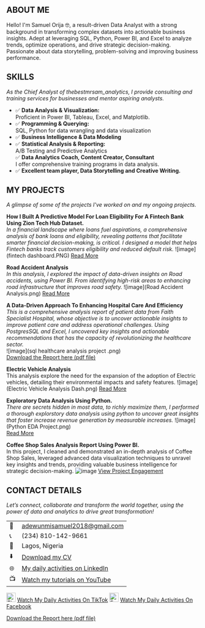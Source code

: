 <!--Section 1: Introduce your self-->
## ABOUT ME  
Hello! I'm Samuel Orija 🤓, a result-driven Data Analyst with a strong background in transforming complex datasets into actionable business insights. Adept at leveraging SQL, Python, Power BI, and Excel to analyze trends, optimize operations, and drive strategic decision-making. Passionate about data storytelling, problem-solving and improving business performance.
<!--Mention your top/relevant skills here - core and soft skills-->
## SKILLS

*As the Chief Analyst of thebestmrsam_analytics, I provide consulting and training services for businesses and mentor aspiring analysts.*

- ✅ **Data Analysis & Visualization:**  
  Proficient in Power BI, Tableau, Excel, and Matplotlib.
- ✅ **Programming & Querying:**  
  SQL, Python for data wrangling and data visualization    
- ✅ **Business Intelligence & Data Modeling**  
- ✅ **Statistical Analysis & Reporting:**  
  A/B Testing and Predictive Analytics  
  ✅ **Data Analytics Coach, Content Creator, Consultant**  
  I offer comprehensive training programs in data analysis.
- ✅ **Excellent team player, Data Storytelling and Creative Writing.**  

<!--Section 2: List 3-4 key projects-->
## MY PROJECTS

*A glimpse of some of the projects I've worked on and my ongoing projects.*

**How I Built A Predictive Model For Loan Eligibility For A Fintech Bank Using Zion Tech Hub Dataset.**  
*In a financial landscape where loans fuel aspirations, a comprehensive analysis of bank loans and eligibility, revealing patterns that facilitate smarter financial decision-making, is critical. I designed a model that helps Fintech banks track customers eligibility and reduced default risk.*
![image](fintech dashboard.PNG)
[Read More](https://www.linkedin.com/posts/orijasamuel_t-activity-7275863136954384384-ffQ1?utm_source=share&utm_medium=member_desktop&rcm=ACoAADGPmyoBP03lpKukRgS3z7IZvbBb_VRlHLI)

**Road Accident Analysis**  
*In this analysis, I explored the impact of data-driven insights on Road accidents, using Power BI. From identifying high-risk areas to enhancing road infrastructure that improves road safety.*
![image](Road Accident Analysis.png)
[Read More](https://www.linkedin.com/posts/orijasamuel_dataanalytics-powerbi-road-activity-7185767563774062593-lWO2?utm_source=share&utm_medium=member_desktop&rcm=ACoAADGPmyoBP03lpKukRgS3z7IZvbBb_VRlHLI)

**A Data-Driven Approach To Enhancing Hospital Care And Efficiency**  
*This is a comprehensive analysis report of patient data from Faith Specialist Hospital, whose objective is to uncover actionable insights to improve patient care and address operational challenges. Using PostgresSQL and Excel, I uncovered key insights and actionable recommendations that  has the capacity of revolutionizing the healthcare sector.*  
![image](sql healthcare analysis project .png)  
[Download the Report here (pdf file)](https://drive.google.com/file/d/1SoxmennvwTZ_2BRwO7MdhsTdYVYJ3W5y/view?usp=drive_link)

**Electric Vehicle Analysis**  
This analysis explore the need for the expansion of the adoption of Electric vehicles, detailing their environmental impacts and safety features.
![image](Electric Vehicle Analysis Dash.png)
[Read More](https://www.linkedin.com/posts/orijasamuel_dataanalysis-visualization-insights-activity-7178925902028828672-V23D?utm_source=share&utm_medium=member_desktop&rcm=ACoAADGPmyoBP03lpKukRgS3z7IZvbBb_VRlHLI)

**Exploratory Data Analysis Using Python.**  
*There are secrets hidden in most data, to richly maximize them, I performed a thorough explorstory data analysis using python to uncover great insights that foster increase revenue generation by measurable increases.*
![image](Python EDA Project.png)   
[Read More](https://colab.research.google.com/drive/1q5nr7Xa7qtiIDcoR-gac92cWzzZF5-IV?usp=drive_link)

**Coffee Shop Sales Analysis Report Using Power BI.**  
In this project, I cleaned and demonstrated an in-depth analysis of Coffee Shop Sales, leveraged advanced data visualization techniques to unravel key insights and trends, providing valuable business intelligence for strategic decision-making.
![image](Coffee.jpg)
[View Project Engagement](https://www.linkedin.com/posts/orijasamuel_dataanalysis-businessintelligence-coffeeshopsales-activity-7204005140192731136-j07G?utm_source=share&utm_medium=member_desktop&rcm=ACoAADGPmyoBP03lpKukRgS3z7IZvbBb_VRlHLI)



## CONTACT DETAILS

*Let’s connect, collaborate and transform the world together, using the power of data and analytics to drive great transformation!*
<table>
  <tbody>
    <tr>
      <td>📧</td>
      <td><a href="mailto:adewunmisamuel2018@gmail.com">adewunmisamuel2018@gmail.com</a></td>
    </tr>
    <tr>
      <td>📞</td>
      <td>(234) 810-142-9661</td>
    </tr>
    <tr>
      <td>📍</td>
      <td>Lagos, Nigeria</td>
    </tr>
    <tr>
      <td>⬇️</td>
      <td><a href="https://drive.google.com/file/d/1EZSHKcrY1x7QF6DRLaCt8lc-6J7RBcDi/view?usp=drive_link">Download my CV</a></td>
    </tr>
    <tr>
      <td>🌐</td>
      <td><a href="https://www.linkedin.com/in/orijasamuel/">My daily activities on LinkedIn</a></td>
    </tr>
    <tr>
      <td>📺</td>
      <td><a href="https://youtube.com/@thebestmrsam?si=n8aXOY0oas3OqJFr">Watch my tutorials on YouTube</a></td>
    </tr>
  </tbody>
</table>
<!-- TikTok Row -->
<tr>
  <td>
    <img src="https://upload.wikimedia.org/wikipedia/en/a/a9/TikTok_logo.svg" alt="TikTok Logo" width="24" height="24">
  </td>
  <td>
    <a href="https://www.tiktok.com/@thebestmrsam_analytics?_t=ZM-8uckqkVaMAn&_r=1">Watch My Daily Activities On TikTok</a>
  </td>
</tr>

<!-- Facebook Row -->
<tr>
  <td>
    <img src="https://upload.wikimedia.org/wikipedia/commons/5/51/Facebook_f_logo_%282019%29.svg" alt="Facebook Logo" width="24" height="24">
  </td>
  <td>
    <a href="https://www.facebook.com/share/15nnRmVGNN/" target="_blank">Watch My Daily Activities On Facebook</a>
  </td>
</tr>

<a href="17 How to Present Data to Executives by Anietie Etuk.pdf">Download the Report here (pdf file)</a>
